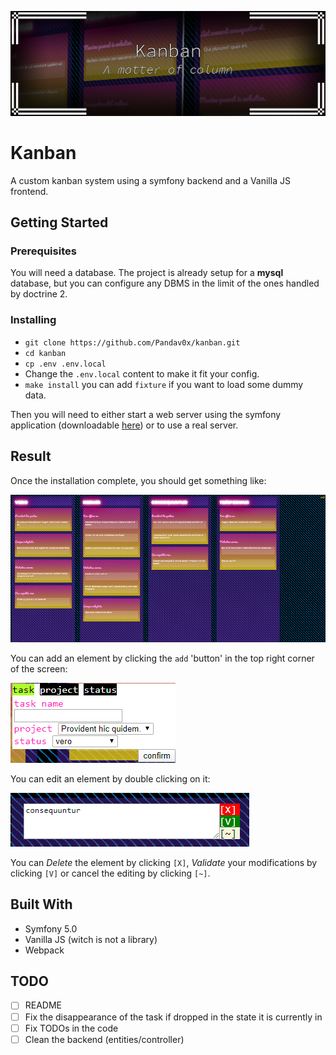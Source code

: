 ![Kanban](.readme/project_title.png)

# Kanban

A custom kanban system using a symfony backend and a Vanilla JS frontend.

## Getting Started

### Prerequisites

You will need a database. The project is already setup for a **mysql** database, but you can configure any DBMS in the limit of the ones handled by doctrine 2.

### Installing

* `git clone https://github.com/Pandav0x/kanban.git`
* `cd kanban`
* `cp .env .env.local`
* Change the `.env.local` content to make it fit your config.
* `make install` you can add `fixture` if you want to load some dummy data.

 Then you will need to either start a web server using the symfony application (downloadable [here](https://symfony.com/download)) or to use a real server.
 
 ## Result
 
Once the installation complete, you should get something like: 
 
![Overview](.readme/overview.png)

You can add an element by clicking the `add` 'button' in the top right corner of the screen:

![Add](.readme/add.png)

You can edit an element by double clicking on it:

![Edit](.readme/editing.png)


You can *Delete* the element by clicking `[X]`, *Validate* your modifications by clicking `[V]` or cancel the editing by clicking `[~]`.
 
 ## Built With
 
 * Symfony 5.0
 * Vanilla JS (witch is not a library)
 * Webpack
 
 ## TODO
 
 - [ ] README
 - [ ] Fix the disappearance of the task if dropped in the state it is currently in 
 - [ ] Fix TODOs in the code
 - [ ] Clean the backend (entities/controller)
